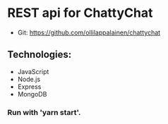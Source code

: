 # REST api for ChattyChat 
  * Git: https://github.com/ollilappalainen/chattychat
## Technologies:
  * JavaScript
  * Node.js
  * Express
  * MongoDB

### Run with 'yarn start'.
